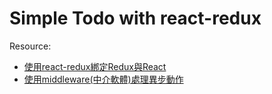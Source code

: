 # Simple Todo with react-redux

Resource: 
- [使用react-redux綁定Redux與React](http://ithelp.ithome.com.tw/articles/10187762)
- [使用middleware(中介軟體)處理異步動作](http://ithelp.ithome.com.tw/articles/10187802)